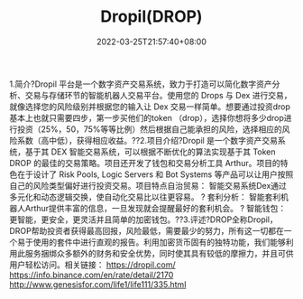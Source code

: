 ﻿---
weight: 
title: "Dropil(DROP)"
description: "Dropil 平台是一个数字资产交易系统，致力于打造可以简化数字资产分析、交易与存储环节的智能机器人交易平台"
date: 2022-03-25T21:57:40+08:00
lastmod: 2022-03-25T16:45:40+08:00
draft: false
authors: ["Metabd"]
featuredImage: "dropildrop.webp"
link: ""
tags: ["数字代币","Dropil(DROP)"]
categories: ["navigation"]
navigation: ["数字代币"]
lightgallery: true
toc: true
pinned: false
recommend: false
recommend1: false
---
1.简介?Dropil 平台是一个数字资产交易系统，致力于打造可以简化数字资产分析、交易与存储环节的智能机器人交易平台。使用您的 Drops 与 Dex 进行交易，就像选择您的风险级别并根据您的输入让 Dex 交易一样简单。想要通过投资drop基本上也就只需要四步，第一步买他们的token （drop），选择你想将多少drop进行投资（25%，50，75%等等比例）然后根据自己能承担的风险，选择相应的风险系数（高中低），获得相应收益。??2.项目介绍?Dropil 是一个数字资产交易系统，基于其 DEX 智能交易系统，可以根据不断优化的算法实现基于其 Token DROP 的最佳的交易策略。项目还开发了钱包和交易分析工具 Arthur。项目的特色在于设计了 Risk Pools, Logic Servers 和 Bot Systems 等产品可以让用户按照自己的风险类型偏好进行投资交易。项目特点自治贸易：
智能交易系统Dex通过多元化和动态逻辑交换，使自动化交易比以往更容易。
?
套利分析：
智能套利机器人Arthur提供丰富的信息，一旦发现就会提醒最好的套利机会。
?
智能钱包：
更智能，更安全，更灵活并且简单的加密钱包。??3.评述?DROP全称Dropil，DROP帮助投资者获得最高回报，风险最低，需要最少的努力，所有这一切都在一个易于使用的套件中进行直观的报告。利用加密货币固有的独特功能，我们能够利用此服务捆绑众多额外的财务和安全优势，同时使其具有较低的摩擦力，并且可供用户轻松访问。相关链接：
https://dropil.com/
https://info.binance.com/en/rate/detail/2170
http://www.genesisfor.com/life1/life111/335.html

